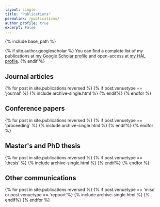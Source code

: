 ```yaml
---
layout: single
title: "Publications"
permalink: /publications/
author_profile: true
excerpt: False
---
```


{% include base_path %}

{% if site.author.googlescholar %}
You can find a complete list of my publications at <a href="{{site.author.googlescholar}}">my Google Scholar profile</a> and open-access at <a href="{{https://cv.hal.science/cassio-dantas}}">my HAL profile</a>.
{% endif %}



## Journal articles

{% for post in site.publications reversed %}
  {% if post.venuetype == 'journal' %}
    {% include archive-single.html %}
  {% endif%}
{% endfor %}

## Conference papers

{% for post in site.publications reversed %}
  {% if post.venuetype == 'proceeding' %}
    {% include archive-single.html %}
  {% endif%}
{% endfor %}

## Master's and PhD thesis

{% for post in site.publications reversed %}
  {% if post.venuetype == 'thesis' %}
    {% include archive-single.html %}
  {% endif%}
{% endfor %}

## Other communications

{% for post in site.publications reversed %}
  {% if post.venuetype == 'misc' or post.venuetype == 'repport'%}
    {% include archive-single.html %}
  {% endif%}
{% endfor %}


